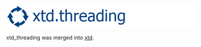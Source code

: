 [![threading](docs/pictures/header.png)](https://gammasoft71.wixsite.com/xtd-threading)

xtd_threading was merged into [xtd](htttps://gihub.com/gammasoft71/xtd).
